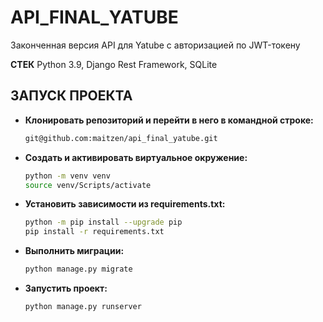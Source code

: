 # API_FINAL_YATUBE

Законченная версия API для Yatube c авторизацией по JWT-токену

**СТЕК** Python 3.9, Django Rest Framework, SQLite

## ЗАПУСК ПРОЕКТА

- **Клонировать репозиторий и перейти в него в командной строке:**
  ```sh
  git@github.com:maitzen/api_final_yatube.git

- **Создать и активировать виртуальное окружение:**
  ```sh
  python -m venv venv
  source venv/Scripts/activate

- **Установить зависимости из requirements.txt:**
  ```sh
  python -m pip install --upgrade pip
  pip install -r requirements.txt

- **Выполнить миграции:**
  ```sh
  python manage.py migrate

- **Запустить проект:**
  ```sh
  python manage.py runserver
